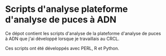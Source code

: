 Scripts d'analyse plateforme d'analyse de puces à ADN
=====================================================

Ce dépot contient les scripts d'analyse de la plateforme d'analyse de puces à
ADN que j'ai développé lorsque je travaillais au CRCL.

Ces scripts ont été développés avec PERL, R et Python.

